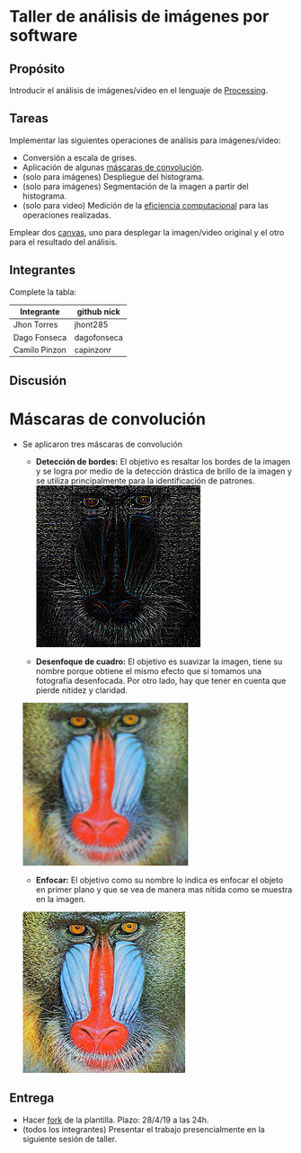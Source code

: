 # Taller de análisis de imágenes por software

## Propósito

Introducir el análisis de imágenes/video en el lenguaje de [Processing](https://processing.org/).

## Tareas

Implementar las siguientes operaciones de análisis para imágenes/video:

* Conversión a escala de grises.
* Aplicación de algunas [máscaras de convolución](https://en.wikipedia.org/wiki/Kernel_(image_processing)).
* (solo para imágenes) Despliegue del histograma.
* (solo para imágenes) Segmentación de la imagen a partir del histograma.
* (solo para video) Medición de la [eficiencia computacional](https://processing.org/reference/frameRate.html) para las operaciones realizadas.

Emplear dos [canvas](https://processing.org/reference/PGraphics.html), uno para desplegar la imagen/video original y el otro para el resultado del análisis.

## Integrantes

Complete la tabla:

| Integrante | github nick |
|------------|-------------|
| Jhon Torres | jhont285 |
| Dago Fonseca | dagofonseca |
| Camilo Pinzon | capinzonr |
## Discusión

# Máscaras de convolución

* Se aplicaron tres máscaras de convolución
  * **Detección de bordes:** El objetivo es resaltar los bordes de la imagen y se logra por medio de la detección drástica de brillo de la imagen y se utiliza principalmente para la identificación de patrones.
  ![Detección de bordes:](/taller1/taller1Mascaras/data/bordes.png)


  * **Desenfoque de cuadro:** El objetivo es suavizar la imagen, tiene su nombre porque obtiene el mismo efecto que si tomamos una fotografía desenfocada. Por otro lado, hay que tener en cuenta que pierde nitidez y claridad.


  ![Desenfoque de cuadro](/taller1/taller1Mascaras/data/cuadro.png)
  * **Enfocar:** El objetivo como su nombre lo indica es enfocar el objeto en primer plano y que se vea de manera mas nítida como se muestra en la imagen.


  ![alt text](/taller1/taller1Mascaras/data/enfocar.png)

## Entrega

* Hacer [fork](https://help.github.com/articles/fork-a-repo/) de la plantilla. Plazo: 28/4/19 a las 24h.
* (todos los integrantes) Presentar el trabajo presencialmente en la siguiente sesión de taller.
